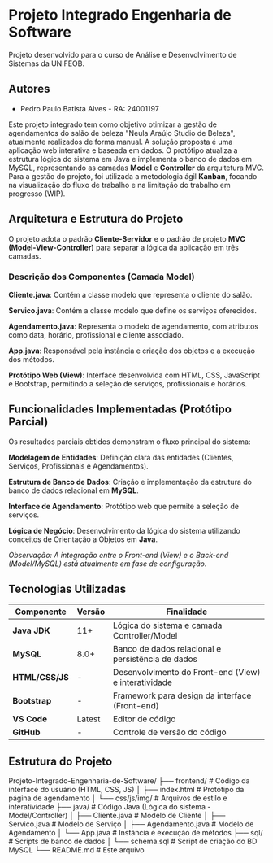 # Projeto Integrado Engenharia de Software

Projeto desenvolvido para o curso de Análise e Desenvolvimento de Sistemas da UNIFEOB.



## Autores

- Pedro Paulo Batista Alves - RA: 24001197



Este projeto integrado tem como objetivo otimizar a gestão de agendamentos do salão de beleza "Neula Araújo Studio de Beleza", atualmente realizados de forma manual. A solução proposta é uma aplicação web interativa e baseada em dados.
O protótipo atualiza a estrutura lógica do sistema em Java e implementa o banco de dados em MySQL, representando as camadas **Model** e **Controller** da arquitetura MVC.
Para a gestão do projeto, foi utilizada a metodologia ágil **Kanban**, focando na visualização do fluxo de trabalho e na limitação do trabalho em progresso (WIP).

## Arquitetura e Estrutura do Projeto

O projeto adota o padrão **Cliente-Servidor** e o padrão de projeto **MVC (Model-View-Controller)** para separar a lógica da aplicação em três camadas.

### Descrição dos Componentes (Camada Model)

**Cliente.java**: Contém a classe modelo que representa o cliente do salão.

**Servico.java**: Contém a classe modelo que define os serviços oferecidos.

**Agendamento.java**: Representa o modelo de agendamento, com atributos como data, horário, profissional e cliente associado.

**App.java**: Responsável pela instância e criação dos objetos e a execução dos métodos.

**Protótipo Web (View)**: Interface desenvolvida com HTML, CSS, JavaScript e Bootstrap, permitindo a seleção de serviços, profissionais e horários.

## Funcionalidades Implementadas (Protótipo Parcial)

Os resultados parciais obtidos demonstram o fluxo principal do sistema:

**Modelagem de Entidades**: Definição clara das entidades (Clientes, Serviços, Profissionais e Agendamentos).

**Estrutura de Banco de Dados**: Criação e implementação da estrutura do banco de dados relacional em **MySQL**.

**Interface de Agendamento**: Protótipo web que permite a seleção de serviços.

**Lógica de Negócio**: Desenvolvimento da lógica do sistema utilizando conceitos de Orientação a Objetos em **Java**.

*Observação: A integração entre o Front-end (View) e o Back-end (Model/MySQL) está atualmente em fase de configuração.*

## Tecnologias Utilizadas

| Componente      | Versão | Finalidade                                           |
|-----------------|--------|------------------------------------------------------|
| **Java JDK**    | 11+    | Lógica do sistema e camada Controller/Model          |
| **MySQL**       | 8.0+   | Banco de dados relacional e persistência de dados    |
| **HTML/CSS/JS** | -      | Desenvolvimento do Front-end (View) e interatividade |
| **Bootstrap**   | -      | Framework para design da interface (Front-end)       |
| **VS Code**     | Latest | Editor de código                                     |
| **GitHub**      | -      | Controle de versão do código                         |

## Estrutura do Projeto

Projeto-Integrado-Engenharia-de-Software/
├── frontend/                     # Código da interface do usuário (HTML, CSS, JS)
│   ├── index.html                # Protótipo da página de agendamento
│   └── css/js/img/               # Arquivos de estilo e interatividade
├── java/                         # Código Java (Lógica do sistema - Model/Controller)
│   ├── Cliente.java              # Modelo de Cliente
│   ├── Servico.java              # Modelo de Serviço
│   ├── Agendamento.java          # Modelo de Agendamento
│   └── App.java                  # Instância e execução de métodos
├── sql/                          # Scripts de banco de dados
│   └── schema.sql                # Script de criação do BD MySQL
└── README.md                     # Este arquivo
